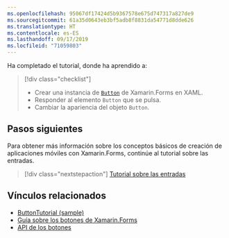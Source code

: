 ```yaml
---
ms.openlocfilehash: 95067df17424d5b9367578e675d747317a827de9
ms.sourcegitcommit: 61a35d0643eb3bf5adb8f8831da54771d8dde626
ms.translationtype: HT
ms.contentlocale: es-ES
ms.lasthandoff: 09/17/2019
ms.locfileid: "71059803"
---
```

Ha completado el tutorial, donde ha aprendido a:

> [!div class="checklist"]
>
> - Crear una instancia de [`Button`](xref:Xamarin.Forms.Button) de Xamarin.Forms en XAML.
> - Responder al elemento `Button` que se pulsa.
> - Cambiar la apariencia del objeto `Button`.

## <a name="next-steps"></a>Pasos siguientes

Para obtener más información sobre los conceptos básicos de creación de aplicaciones móviles con Xamarin.Forms, continúe al tutorial sobre las entradas.

> [!div class="nextstepaction"]
> [Tutorial sobre las entradas](~/get-started/tutorials/entry/index.yml)

## <a name="related-links"></a>Vínculos relacionados

- [ButtonTutorial (sample)](https://docs.microsoft.com/samples/xamarin/xamarin-forms-samples/getstarted-tutorials-buttontutorial/)
- [Guía sobre los botones de Xamarin.Forms](~/xamarin-forms/user-interface/button.md)
- [API de los botones](xref:Xamarin.Forms.Button)
